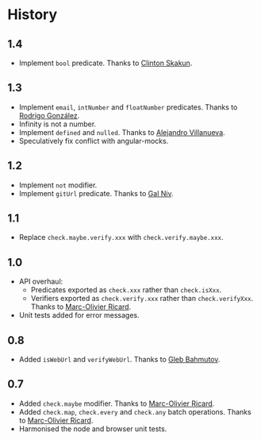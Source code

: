 # History

## 1.4

* Implement `bool` predicate. Thanks to [Clinton Skakun][clintonskakun].

## 1.3

* Implement `email`, `intNumber` and `floatNumber` predicates. Thanks to [Rodrigo González][rodrigo].
* Infinity is not a number.
* Implement `defined` and `nulled`. Thanks to [Alejandro Villanueva][ialex].
* Speculatively fix conflict with angular-mocks.

## 1.2

* Implement `not` modifier.
* Implement `gitUrl` predicate. Thanks to [Gal Niv][galniv].

## 1.1

* Replace `check.maybe.verify.xxx` with `check.verify.maybe.xxx`.

## 1.0

* API overhaul:
    * Predicates exported as `check.xxx` rather than `check.isXxx`.
    * Verifiers exported as `check.verify.xxx` rather than `check.verifyXxx`. Thanks to [Marc-Olivier Ricard][marcolivier].
* Unit tests added for error messages.

## 0.8

* Added `isWebUrl` and `verifyWebUrl`. Thanks to [Gleb Bahmutov][gleb].

## 0.7

* Added `check.maybe` modifier. Thanks to [Marc-Olivier Ricard][marcolivier].
* Added `check.map`, `check.every` and `check.any` batch operations. Thanks to [Marc-Olivier Ricard][marcolivier].
* Harmonised the node and browser unit tests.

[marcolivier]: https://github.com/ricardmo
[gleb]: https://github.com/bahmutov
[galniv]: https://github.com/galniv
[rodrigo]: https://github.com/roro89
[ialex]: https://github.com/ialex
[clintonskakun]: https://github.com/clintonskakun

